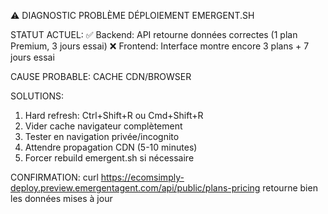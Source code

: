 
⚠️ DIAGNOSTIC PROBLÈME DÉPLOIEMENT EMERGENT.SH

STATUT ACTUEL:
✅ Backend: API retourne données correctes (1 plan Premium, 3 jours essai)
❌ Frontend: Interface montre encore 3 plans + 7 jours essai

CAUSE PROBABLE: CACHE CDN/BROWSER

SOLUTIONS:
1. Hard refresh: Ctrl+Shift+R ou Cmd+Shift+R
2. Vider cache navigateur complètement  
3. Tester en navigation privée/incognito
4. Attendre propagation CDN (5-10 minutes)
5. Forcer rebuild emergent.sh si nécessaire

CONFIRMATION: 
curl https://ecomsimply-deploy.preview.emergentagent.com/api/public/plans-pricing
retourne bien les données mises à jour

